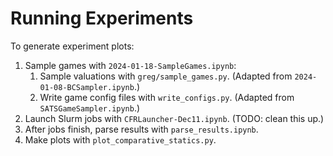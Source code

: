 # Running Experiments
To generate experiment plots:

1. Sample games with `2024-01-18-SampleGames.ipynb`:
    1. Sample valuations with `greg/sample_games.py`. (Adapted from `2024-01-08-BCSampler.ipynb`.)
    2. Write game config files with `write_configs.py`. (Adapted from `SATSGameSampler.ipynb`.)
3. Launch Slurm jobs with `CFRLauncher-Dec11.ipynb`. (TODO: clean this up.)
4. After jobs finish, parse results with `parse_results.ipynb`.
5. Make plots with `plot_comparative_statics.py`.



